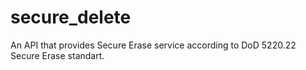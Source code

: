 # secure_delete
An API that provides Secure Erase service according to DoD 5220.22 Secure Erase standart.

